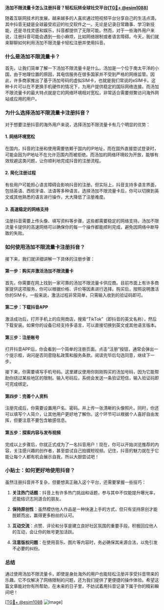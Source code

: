 **汤加不限流量卡怎么注册抖音？轻松玩转全球社交平台[[TG💪+ @esim1088](https://t.me/s/esim1088)]**

随着互联网技术的发展，越来越多的人喜欢通过短视频平台分享自己的生活点滴，其中抖音无疑是全球最受欢迎的社交软件之一。无论是记录日常趣事、学习新技能，还是寻找灵感和娱乐，抖音都提供了无限可能。然而，对于一些海外用户来说，注册抖音可能会遇到一些小麻烦，比如网络限制或者语言障碍。今天，我们就来聊聊如何利用汤加不限流量卡轻松注册并使用抖音。

### 什么是汤加不限流量卡？

首先，让我们简单了解一下汤加不限流量卡是什么。汤加是一个位于南太平洋的小国，由于地理位置的原因，其电信服务在很多国家并不受到严格的网络监管。因此，许多商家推出了基于汤加号码的虚拟SIM卡，也就是我们常说的eSIM卡。这种卡片可以在不更换手机硬件的情况下，为用户提供稳定的国际网络连接。而汤加不限流量卡的最大特点就是它的网络环境相对宽松，非常适合需要频繁访问海外网站或应用的用户。

### 为什么选择汤加不限流量卡注册抖音？

对于想要注册抖音的海外用户来说，选择汤加不限流量卡有几个明显的优势：

#### 1. 网络环境宽松

在国内，抖音的注册和使用需要依赖于国内的IP地址，而在国外直接尝试登录时，可能会因为IP地址不在允许范围内而被拒绝。而汤加的网络环境较为开放，能够有效规避这类问题，让你顺利地完成抖音的注册流程。

#### 2. 简化注册过程

有些用户可能担心语言障碍会影响抖音的注册。但实际上，抖音支持多语言界面，包括英语、西班牙语、法语等多种语言。选择汤加不限流量卡后，你可以切换到英文或其他熟悉的语言进行操作，大大降低了注册难度。

#### 3. 高速稳定的网络支持

注册抖音需要上传头像、填写资料等步骤，这些都需要稳定的网络支持。汤加不限流量卡提供的高速网络可以确保你的每一个操作都能顺利完成，避免因网络中断导致的失败。

### 如何使用汤加不限流量卡注册抖音？

接下来，我们就详细讲解一下具体的注册步骤：

#### 第一步：购买并激活汤加不限流量卡

首先，你需要在网上找到一家可靠的汤加不限流量卡供应商。目前市面上有许多商家提供这项服务，你可以根据价格、评价等因素进行选择。购买后，按照说明激活你的SIM卡。一般来说，激活过程非常简单，只需输入收到的验证码即可。

#### 第二步：下载抖音APP

激活成功后，打开手机上的应用商店，搜索“TikTok”（即抖音的英文名称），然后下载安装。如果你的设备已经支持多语言，可以直接切换到英文或其他语言版本。

#### 第三步：注册账号

打开抖音APP后，你会看到一个简单的注册页面。点击“注册”按钮，通常会弹出一个提示框，询问是否同意隐私政策和服务条款。阅读完毕后勾选同意，继续下一步。

接下来，你需要填写手机号码。这里建议使用你刚刚购买的汤加号码，因为它能帮助你绕过某些地区的限制。输入号码后，系统会发送一条验证短信，输入验证码即可完成绑定。

#### 第四步：完善个人资料

注册完成后，你需要设置用户名、密码，并上传一张清晰的头像照片。同时，你还可以填写个人简介，让其他用户更好地了解你。这个环节可以根据个人喜好自由发挥，但要注意不要包含敏感信息。

#### 第五步：探索内容与发布视频

完成以上步骤后，你就正式成为了一名抖音用户！现在，你可以开始浏览推荐的内容，关注感兴趣的创作者，甚至尝试自己拍摄短视频。记住，抖音的魅力就在于它能让每个人都有机会展示自我，所以大胆尝试吧！

### 小贴士：如何更好地使用抖音？

虽然注册抖音并不复杂，但要想真正融入这个平台，还需要掌握一些技巧：

1. **关注热门话题**：抖音上有许多热门挑战和话题，参与其中不仅能提升曝光率，还能结识志同道合的朋友。
   
2. **保持原创性**：虽然模仿他人作品是一种快速上手的方式，但只有坚持原创才能脱颖而出，赢得更多粉丝的认可。

3. **互动交流**：点赞、评论和分享是建立良好社区氛围的重要手段。积极回应他人的互动，会让你的账号更加活跃。

4. **注意版权问题**：在使用音乐、图片等内容时，务必确保其来源合法，以免引发不必要的纠纷。

### 总结

通过使用汤加不限流量卡，即使是身处海外的用户也能轻松注册并享受抖音带来的乐趣。它不仅解决了网络限制的问题，还为我们提供了更便捷的操作体验。希望这篇文章能对你有所帮助，在未来的日子里，不妨试着用抖音记录下属于你的精彩瞬间吧！

[[TG💪+ @esim1088](https://t.me/s/esim1088) ![Image](https://i.postimg.cc/4NQfJmqS/Snipaste-2025-05-13-00-14-12.png)]
